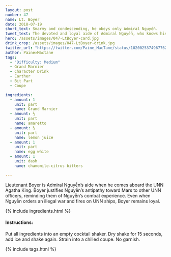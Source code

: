 ```yaml
---
layout: post
number: 47
name: Lt. Boyer
date: 2018-07-19
short_text: Smarmy and condescending, he obeys only Admiral Nguyễn.
tweet_text: The devoted and loyal aide of Admiral Nguyễn, who knows his past and understands his motives.
hero: /assets/images/047-LtBoyer-card.jpg
drink_crop: /assets/images/047-LtBoyer-drink.jpg
twitter_url: "https://twitter.com/Paine_MacTane/status/1020025374967762945"
author: Paine×Mactane
tags: 
  - "Difficulty: Medium"
  - Grand Marnier
  - Character Drink
  - Earther
  - Bit Part
  - Coupe

ingredients:
  - amount: 1
    unit: part
    name: Grand Marnier
  - amount: ½
    unit: part
    name: amaretto
  - amount: ½
    unit: part
    name: lemon juice
  - amount: 1
    unit: part
    name: egg white
  - amount: 1
    unit: dash
    name: chamomile-citrus bitters

---
```


Lieutenant Boyer is Admiral  Nguyễn’s aide when he comes aboard the UNN Agatha King. Boyer justifies Nguyễn’s antipathy toward Mars to other UNN officers, reminding them of Nguyễn’s  combat experience. Even when Nguyễn orders an illegal war and fires on UNN ships, Boyer remains loyal.

{% include ingredients.html %}

#### Instructions:

Put all ingredients into an empty cocktail shaker. Dry shake for 15 seconds, add ice and shake again. Strain into a chilled coupe. No garnish.

{% include tags.html %}
